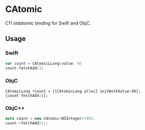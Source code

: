 # CAtomic
C11 stdatomic binding for Swift and ObjC.

## Usage

### Swift

```swift
var count = CAtomicLLong(value: 0)
count.fetchAdd(1)
```

### ObjC

```ObjC
CAtomicLong *count = [[CAtomicLong alloc] initWithValue:99];
[count fetchAdd:1];
```

### ObjC++
```cpp
auto count = new CAtomic<NSInteger>(99);
count->fetchAdd(1);
```
